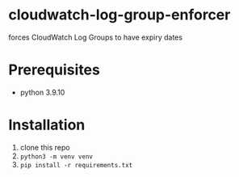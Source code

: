 # cloudwatch-log-group-enforcer
forces CloudWatch Log Groups to have expiry dates

# Prerequisites
* python 3.9.10

# Installation

1. clone this repo
2. `python3 -m venv venv`
3. `pip install -r requirements.txt`
